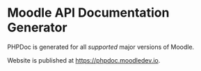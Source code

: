 # Moodle API Documentation Generator

PHPDoc is generated for all _supported_ major versions of Moodle.

Website is published at https://phpdoc.moodledev.io.